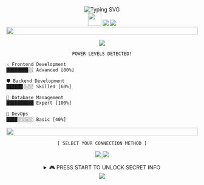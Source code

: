<div align="center">

<img src="https://readme-typing-svg.demolab.com?font=Press+Start+2P&size=20&duration=4000&pause=1000&color=FF00FF&background=000000&center=true&vCenter=true&width=500&lines=HELLO+WORLD!;LOADING+PROFILE...;YAMELI.exe+ACTIVATED!" alt="Typing SVG" />

<br>


<img src="https://media.giphy.com/media/hvRJCLFzcasrR4ia7z/giphy.gif" width="35">

<!-- Estadísticas con diseño arcade -->
<img src="https://github-readme-stats.vercel.app/api?username=yvmeli&show_icons=true&count_private=true&hide_title=true&hide=prs&theme=synthwave&border_color=e100ff&bg_color=000000&ring_color=00ff00&text_color=00ff00&icon_color=e100ff" />

<!-- Lenguajes con diseño de power bars -->
<img src="https://github-readme-stats.vercel.app/api/top-langs/?username=yvmeli&layout=compact&theme=synthwave&hide_title=true&border_color=e100ff&bg_color=000000&text_color=00ff00" />

<!-- Separador animado -->
<img src="https://i.imgur.com/dBaSKWF.gif" height="20" width="100%">

<!-- Skill Badges con estilo neón -->
<p align="center">
  <img src="https://skillicons.dev/icons?i=html,css,js,python,cs,dotnet,mysql&theme=dark" />
</p>

<!-- Barra de Power Level -->
```
POWER LEVELS DETECTED!
```

<!-- Progress Bars con animación -->
<div align="left">

```diff
⚔️ Frontend Development   
████████░░ Advanced [80%]

🛡️ Backend Development    
██████░░░░ Skilled [60%]

🎯 Database Management   
██████████ Expert [100%]

🔧 DevOps                
████░░░░░░ Basic [40%]
```

</div>

<!-- Separador animado -->
<img src="https://i.imgur.com/dBaSKWF.gif" height="20" width="100%">

<!-- Sección de conexión con estilo arcade -->
```
[ SELECT YOUR CONNECTION METHOD ]
```

<p align="center">
  <a href="https://github.com/yvmeli">
    <img src="https://img.shields.io/badge/GITHUB-JOIN_PARTY-00ff00?style=for-the-badge&logo=github&logoColor=00ff00&labelColor=000000"/>
  </a>
  <a href="https://linkedin.com/in/yameli">
    <img src="https://img.shields.io/badge/LINKEDIN-CO--OP_PLAY-00ff00?style=for-the-badge&logo=linkedin&logoColor=00ff00&labelColor=000000"/>
  </a>
</p>

<!-- Sección secreta con animación -->
<details>
<summary>🎮 PRESS START TO UNLOCK SECRET INFO</summary>
<br>

```
🏆 ACHIEVEMENT UNLOCKED!

Character Class: Code Adventurer
Special Skills: Speed Coding
Current Quest: Mastering New Technologies
Party Status: Looking for Team Adventures
```

</details>

<!-- Footer con animación -->
<img src="https://capsule-render.vercel.app/api?type=waving&color=gradient&height=100&section=footer&animation=tilt"/>

</div>
